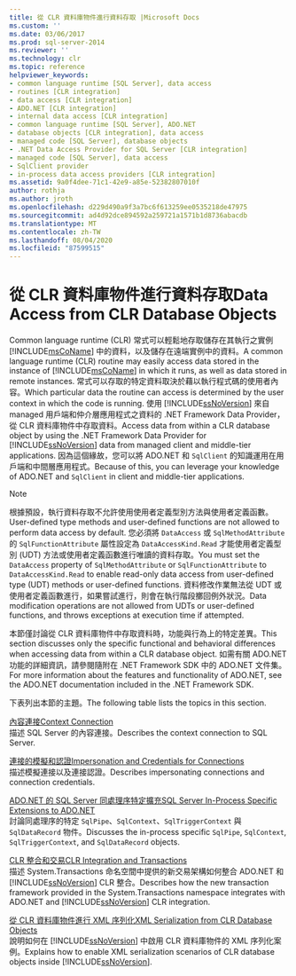 ```yaml
---
title: 從 CLR 資料庫物件進行資料存取 |Microsoft Docs
ms.custom: ''
ms.date: 03/06/2017
ms.prod: sql-server-2014
ms.reviewer: ''
ms.technology: clr
ms.topic: reference
helpviewer_keywords:
- common language runtime [SQL Server], data access
- routines [CLR integration]
- data access [CLR integration]
- ADO.NET [CLR integration]
- internal data access [CLR integration]
- common language runtime [SQL Server], ADO.NET
- database objects [CLR integration], data access
- managed code [SQL Server], database objects
- .NET Data Access Provider for SQL Server [CLR integration]
- managed code [SQL Server], data access
- SqlClient provider
- in-process data access providers [CLR integration]
ms.assetid: 9a0f4dee-71c1-42e9-a85e-52382807010f
author: rothja
ms.author: jroth
ms.openlocfilehash: d229d490a9f3a7bc6f613259ee0535218de47975
ms.sourcegitcommit: ad4d92dce894592a259721a1571b1d8736abacdb
ms.translationtype: MT
ms.contentlocale: zh-TW
ms.lasthandoff: 08/04/2020
ms.locfileid: "87599515"
---
```

# <a name="data-access-from-clr-database-objects"></a><span data-ttu-id="65c80-102">從 CLR 資料庫物件進行資料存取</span><span class="sxs-lookup"><span data-stu-id="65c80-102">Data Access from CLR Database Objects</span></span>
  <span data-ttu-id="65c80-103">Common language runtime (CLR) 常式可以輕鬆地存取儲存在其執行之實例 [!INCLUDE[msCoName](../../../includes/ssnoversion-md.md)] 中的資料，以及儲存在遠端實例中的資料。</span><span class="sxs-lookup"><span data-stu-id="65c80-103">A common language runtime (CLR) routine may easily access data stored in the instance of [!INCLUDE[msCoName](../../../includes/ssnoversion-md.md)] in which it runs, as well as data stored in remote instances.</span></span> <span data-ttu-id="65c80-104">常式可以存取的特定資料取決於藉以執行程式碼的使用者內容。</span><span class="sxs-lookup"><span data-stu-id="65c80-104">Which particular data the routine can access is determined by the user context in which the code is running.</span></span> <span data-ttu-id="65c80-105">使用 [!INCLUDE[ssNoVersion](../../../includes/ssnoversion-md.md)] 來自 managed 用戶端和仲介層應用程式之資料的 .NET Framework Data Provider，從 CLR 資料庫物件中存取資料。</span><span class="sxs-lookup"><span data-stu-id="65c80-105">Access data from within a CLR database object by using the .NET Framework Data Provider for [!INCLUDE[ssNoVersion](../../../includes/ssnoversion-md.md)] data from managed client and middle-tier applications.</span></span> <span data-ttu-id="65c80-106">因為這個緣故，您可以將 ADO.NET 和 `SqlClient` 的知識運用在用戶端和中間層應用程式。</span><span class="sxs-lookup"><span data-stu-id="65c80-106">Because of this, you can leverage your knowledge of ADO.NET and `SqlClient` in client and middle-tier applications.</span></span>  
  
> [!NOTE]  
>  <span data-ttu-id="65c80-107">根據預設，執行資料存取不允許使用使用者定義型別方法與使用者定義函數。</span><span class="sxs-lookup"><span data-stu-id="65c80-107">User-defined type methods and user-defined functions are not allowed to perform data access by default.</span></span> <span data-ttu-id="65c80-108">您必須將 `DataAccess` 或 `SqlMethodAttribute` 的 `SqlFunctionAttribute` 屬性設定為 `DataAccessKind.Read` 才能使用者定義型別 (UDT) 方法或使用者定義函數進行唯讀的資料存取。</span><span class="sxs-lookup"><span data-stu-id="65c80-108">You must set the `DataAccess` property of `SqlMethodAttribute` or `SqlFunctionAttribute` to `DataAccessKind.Read` to enable read-only data access from user-defined type (UDT) methods or user-defined functions.</span></span> <span data-ttu-id="65c80-109">資料修改作業無法從 UDT 或使用者定義函數進行，如果嘗試進行，則會在執行階段擲回例外狀況。</span><span class="sxs-lookup"><span data-stu-id="65c80-109">Data modification operations are not allowed from UDTs or user-defined functions, and throws exceptions at execution time if attempted.</span></span>  
  
 <span data-ttu-id="65c80-110">本節僅討論從 CLR 資料庫物件中存取資料時，功能與行為上的特定差異。</span><span class="sxs-lookup"><span data-stu-id="65c80-110">This section discusses only the specific functional and behavioral differences when accessing data from within a CLR database object.</span></span> <span data-ttu-id="65c80-111">如需有關 ADO.NET 功能的詳細資訊，請參閱隨附在 .NET Framework SDK 中的 ADO.NET 文件集。</span><span class="sxs-lookup"><span data-stu-id="65c80-111">For more information about the features and functionality of ADO.NET, see the ADO.NET documentation included in the .NET Framework SDK.</span></span>  
  
 <span data-ttu-id="65c80-112">下表列出本節的主題。</span><span class="sxs-lookup"><span data-stu-id="65c80-112">The following table lists the topics in this section.</span></span>  
  
 [<span data-ttu-id="65c80-113">內容連接</span><span class="sxs-lookup"><span data-stu-id="65c80-113">Context Connection</span></span>](context-connection.md)  
 <span data-ttu-id="65c80-114">描述 SQL Server 的內容連接。</span><span class="sxs-lookup"><span data-stu-id="65c80-114">Describes the context connection to SQL Server.</span></span>  
  
 [<span data-ttu-id="65c80-115">連接的模擬和認證</span><span class="sxs-lookup"><span data-stu-id="65c80-115">Impersonation and Credentials for Connections</span></span>](impersonation-and-credentials-for-connections.md)  
 <span data-ttu-id="65c80-116">描述模擬連接以及連接認證。</span><span class="sxs-lookup"><span data-stu-id="65c80-116">Describes impersonating connections and connection credentials.</span></span>  
  
 [<span data-ttu-id="65c80-117">ADO.NET 的 SQL Server 同處理序特定擴充</span><span class="sxs-lookup"><span data-stu-id="65c80-117">SQL Server In-Process Specific Extensions to ADO.NET</span></span>](../../clr-integration-data-access-in-process-ado-net/sql-server-in-process-specific-extensions-to-ado-net.md)  
 <span data-ttu-id="65c80-118">討論同處理序的特定 `SqlPipe`、`SqlContext`、`SqlTriggerContext` 與 `SqlDataRecord` 物件。</span><span class="sxs-lookup"><span data-stu-id="65c80-118">Discusses the in-process specific `SqlPipe`, `SqlContext`, `SqlTriggerContext`, and `SqlDataRecord` objects.</span></span>  
  
 [<span data-ttu-id="65c80-119">CLR 整合和交易</span><span class="sxs-lookup"><span data-stu-id="65c80-119">CLR Integration and Transactions</span></span>](../../native-client-ole-db-transactions/transactions.md)  
 <span data-ttu-id="65c80-120">描述 System.Transactions 命名空間中提供的新交易架構如何整合 ADO.NET 和 [!INCLUDE[ssNoVersion](../../../includes/ssnoversion-md.md)] CLR 整合。</span><span class="sxs-lookup"><span data-stu-id="65c80-120">Describes how the new transaction framework provided in the System.Transactions namespace integrates with ADO.NET and [!INCLUDE[ssNoVersion](../../../includes/ssnoversion-md.md)] CLR integration.</span></span>  
  
 [<span data-ttu-id="65c80-121">從 CLR 資料庫物件進行 XML 序列化</span><span class="sxs-lookup"><span data-stu-id="65c80-121">XML Serialization from CLR Database Objects</span></span>](../../../database-engine/dev-guide/xml-serialization-from-clr-database-objects.md)  
 <span data-ttu-id="65c80-122">說明如何在 [!INCLUDE[ssNoVersion](../../../includes/ssnoversion-md.md)] 中啟用 CLR 資料庫物件的 XML 序列化案例。</span><span class="sxs-lookup"><span data-stu-id="65c80-122">Explains how to enable XML serialization scenarios of CLR database objects inside [!INCLUDE[ssNoVersion](../../../includes/ssnoversion-md.md)].</span></span>  
  
  
